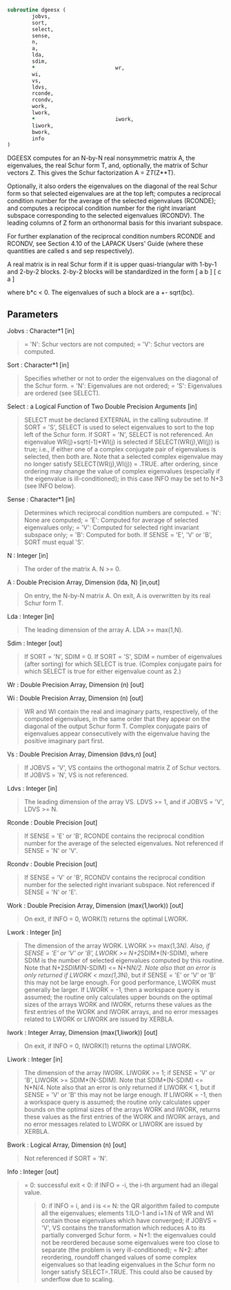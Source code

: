 ```fortran
subroutine dgeesx (
		jobvs,
		sort,
		select,
		sense,
		n,
		a,
		lda,
		sdim,
		*                          wr,
		wi,
		vs,
		ldvs,
		rconde,
		rcondv,
		work,
		lwork,
		*                          iwork,
		liwork,
		bwork,
		info
)
```

 DGEESX computes for an N-by-N real nonsymmetric matrix A, the
 eigenvalues, the real Schur form T, and, optionally, the matrix of
 Schur vectors Z.  This gives the Schur factorization A = Z*T*(Z**T).

 Optionally, it also orders the eigenvalues on the diagonal of the
 real Schur form so that selected eigenvalues are at the top left;
 computes a reciprocal condition number for the average of the
 selected eigenvalues (RCONDE); and computes a reciprocal condition
 number for the right invariant subspace corresponding to the
 selected eigenvalues (RCONDV).  The leading columns of Z form an
 orthonormal basis for this invariant subspace.

 For further explanation of the reciprocal condition numbers RCONDE
 and RCONDV, see Section 4.10 of the LAPACK Users' Guide (where
 these quantities are called s and sep respectively).

 A real matrix is in real Schur form if it is upper quasi-triangular
 with 1-by-1 and 2-by-2 blocks. 2-by-2 blocks will be standardized in
 the form
           [  a  b  ]
           [  c  a  ]

 where b*c < 0. The eigenvalues of such a block are a +- sqrt(bc).

## Parameters
Jobvs : Character*1 [in]
> = 'N': Schur vectors are not computed;
> = 'V': Schur vectors are computed.

Sort : Character*1 [in]
> Specifies whether or not to order the eigenvalues on the
> diagonal of the Schur form.
> = 'N': Eigenvalues are not ordered;
> = 'S': Eigenvalues are ordered (see SELECT).

Select : a Logical Function of Two Double Precision Arguments [in]
> SELECT must be declared EXTERNAL in the calling subroutine.
> If SORT = 'S', SELECT is used to select eigenvalues to sort
> to the top left of the Schur form.
> If SORT = 'N', SELECT is not referenced.
> An eigenvalue WR(j)+sqrt(-1)*WI(j) is selected if
> SELECT(WR(j),WI(j)) is true; i.e., if either one of a
> complex conjugate pair of eigenvalues is selected, then both
> are.  Note that a selected complex eigenvalue may no longer
> satisfy SELECT(WR(j),WI(j)) = .TRUE. after ordering, since
> ordering may change the value of complex eigenvalues
> (especially if the eigenvalue is ill-conditioned); in this
> case INFO may be set to N+3 (see INFO below).

Sense : Character*1 [in]
> Determines which reciprocal condition numbers are computed.
> = 'N': None are computed;
> = 'E': Computed for average of selected eigenvalues only;
> = 'V': Computed for selected right invariant subspace only;
> = 'B': Computed for both.
> If SENSE = 'E', 'V' or 'B', SORT must equal 'S'.

N : Integer [in]
> The order of the matrix A. N >= 0.

A : Double Precision Array, Dimension (lda, N) [in,out]
> On entry, the N-by-N matrix A.
> On exit, A is overwritten by its real Schur form T.

Lda : Integer [in]
> The leading dimension of the array A.  LDA >= max(1,N).

Sdim : Integer [out]
> If SORT = 'N', SDIM = 0.
> If SORT = 'S', SDIM = number of eigenvalues (after sorting)
> for which SELECT is true. (Complex conjugate
> pairs for which SELECT is true for either
> eigenvalue count as 2.)

Wr : Double Precision Array, Dimension (n) [out]

Wi : Double Precision Array, Dimension (n) [out]
> WR and WI contain the real and imaginary parts, respectively,
> of the computed eigenvalues, in the same order that they
> appear on the diagonal of the output Schur form T.  Complex
> conjugate pairs of eigenvalues appear consecutively with the
> eigenvalue having the positive imaginary part first.

Vs : Double Precision Array, Dimension (ldvs,n) [out]
> If JOBVS = 'V', VS contains the orthogonal matrix Z of Schur
> vectors.
> If JOBVS = 'N', VS is not referenced.

Ldvs : Integer [in]
> The leading dimension of the array VS.  LDVS >= 1, and if
> JOBVS = 'V', LDVS >= N.

Rconde : Double Precision [out]
> If SENSE = 'E' or 'B', RCONDE contains the reciprocal
> condition number for the average of the selected eigenvalues.
> Not referenced if SENSE = 'N' or 'V'.

Rcondv : Double Precision [out]
> If SENSE = 'V' or 'B', RCONDV contains the reciprocal
> condition number for the selected right invariant subspace.
> Not referenced if SENSE = 'N' or 'E'.

Work : Double Precision Array, Dimension (max(1,lwork)) [out]
> On exit, if INFO = 0, WORK(1) returns the optimal LWORK.

Lwork : Integer [in]
> The dimension of the array WORK.  LWORK >= max(1,3*N).
> Also, if SENSE = 'E' or 'V' or 'B',
> LWORK >= N+2*SDIM*(N-SDIM), where SDIM is the number of
> selected eigenvalues computed by this routine.  Note that
> N+2*SDIM*(N-SDIM) <= N+N*N/2. Note also that an error is only
> returned if LWORK < max(1,3*N), but if SENSE = 'E' or 'V' or
> 'B' this may not be large enough.
> For good performance, LWORK must generally be larger.
> If LWORK = -1, then a workspace query is assumed; the routine
> only calculates upper bounds on the optimal sizes of the
> arrays WORK and IWORK, returns these values as the first
> entries of the WORK and IWORK arrays, and no error messages
> related to LWORK or LIWORK are issued by XERBLA.

Iwork : Integer Array, Dimension (max(1,liwork)) [out]
> On exit, if INFO = 0, IWORK(1) returns the optimal LIWORK.

Liwork : Integer [in]
> The dimension of the array IWORK.
> LIWORK >= 1; if SENSE = 'V' or 'B', LIWORK >= SDIM*(N-SDIM).
> Note that SDIM*(N-SDIM) <= N*N/4. Note also that an error is
> only returned if LIWORK < 1, but if SENSE = 'V' or 'B' this
> may not be large enough.
> If LIWORK = -1, then a workspace query is assumed; the
> routine only calculates upper bounds on the optimal sizes of
> the arrays WORK and IWORK, returns these values as the first
> entries of the WORK and IWORK arrays, and no error messages
> related to LWORK or LIWORK are issued by XERBLA.

Bwork : Logical Array, Dimension (n) [out]
> Not referenced if SORT = 'N'.

Info : Integer [out]
> = 0: successful exit
> < 0: if INFO = -i, the i-th argument had an illegal value.
> > 0: if INFO = i, and i is
> <= N: the QR algorithm failed to compute all the
> eigenvalues; elements 1:ILO-1 and i+1:N of WR and WI
> contain those eigenvalues which have converged; if
> JOBVS = 'V', VS contains the transformation which
> reduces A to its partially converged Schur form.
> = N+1: the eigenvalues could not be reordered because some
> eigenvalues were too close to separate (the problem
> is very ill-conditioned);
> = N+2: after reordering, roundoff changed values of some
> complex eigenvalues so that leading eigenvalues in
> the Schur form no longer satisfy SELECT=.TRUE.  This
> could also be caused by underflow due to scaling.

